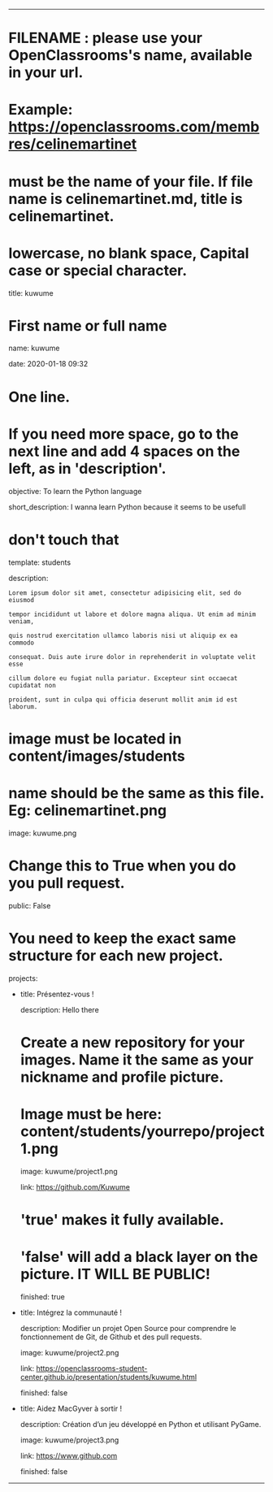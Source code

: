 ---


# FILENAME : please use your OpenClassrooms's name, available in your url.

# Example: https://openclassrooms.com/membres/celinemartinet

# must be the name of your file. If file name is celinemartinet.md, title is celinemartinet.

# lowercase, no blank space, Capital case or special character.

title: kuwume


# First name or full name

name: kuwume

date: 2020-01-18 09:32


# One line.

# If you need more space, go to the next line and add 4 spaces on the left, as in 'description'.

objective: To learn the Python language

short_description: I wanna learn Python because it seems to be usefull


# don't touch that

template: students

description:

    Lorem ipsum dolor sit amet, consectetur adipisicing elit, sed do eiusmod

    tempor incididunt ut labore et dolore magna aliqua. Ut enim ad minim veniam,

    quis nostrud exercitation ullamco laboris nisi ut aliquip ex ea commodo

    consequat. Duis aute irure dolor in reprehenderit in voluptate velit esse

    cillum dolore eu fugiat nulla pariatur. Excepteur sint occaecat cupidatat non

    proident, sunt in culpa qui officia deserunt mollit anim id est laborum.


# image must be located in content/images/students

# name should be the same as this file. Eg: celinemartinet.png

image: kuwume.png


# Change this to True when you do you pull request.

public: False


# You need to keep the exact same structure for each new project.

projects:

  - title: Présentez-vous !

    description: Hello there

    # Create a new repository for your images. Name it the same as your nickname and profile picture.

    # Image must be here: content/students/yourrepo/project1.png

    image: kuwume/project1.png

    link: https://github.com/Kuwume

    # 'true' makes it fully available.

    # 'false' will add a black layer on the picture. IT WILL BE PUBLIC!

    finished: true

  - title: Intégrez la communauté !

    description: Modifier un projet Open Source pour comprendre le fonctionnement de Git, de Github et des pull requests. 

    image: kuwume/project2.png

    link: https://openclassrooms-student-center.github.io/presentation/students/kuwume.html

    finished: false

  - title: Aidez MacGyver à sortir !

    description: Création d’un jeu développé en Python et utilisant PyGame.

    image: kuwume/project3.png

    link: https://www.github.com

    finished: false

---